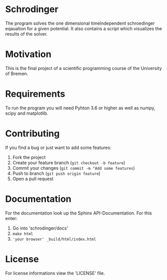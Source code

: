 # Schrodinger

The program solves the one dimensional timeindependent schroedinger eqauation for a given potential. It also contains a script which visualizes the results of the solver.

# Motivation

This is the final project of a scientific programming course of the University of Bremen.

# Requirements

To run the program you will need Pyhton 3.6 or higher as well as numpy, scipy and matplotlib.

# Contributing
If you find a bug or just want to add some features:
1. Fork the project
2. Create your feature branch (`git checkout -b feature`)
3. Commit your changes (`git commit -m "Add some features`)
4. Push to branch (`git push origin feature`)
5. Open a pull request

# Documentation
For the documentation look up the Sphinx API-Documentation. For this enter:
1. Go into 'schrodinger/docs'
1. `make html`
2. `'your browser' _build/html/index.html`

# License

For license informations view the 'LICENSE' file.